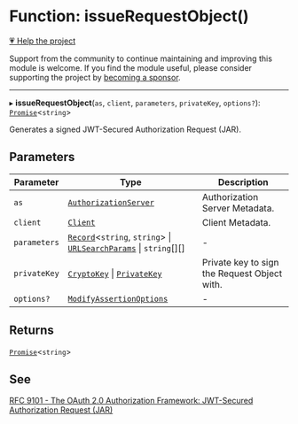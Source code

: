 # Function: issueRequestObject()

[💗 Help the project](https://github.com/sponsors/panva)

Support from the community to continue maintaining and improving this module is welcome. If you find the module useful, please consider supporting the project by [becoming a sponsor](https://github.com/sponsors/panva).

***

▸ **issueRequestObject**(`as`, `client`, `parameters`, `privateKey`, `options?`): [`Promise`](https://developer.mozilla.org/docs/Web/JavaScript/Reference/Global_Objects/Promise)\<`string`\>

Generates a signed JWT-Secured Authorization Request (JAR).

## Parameters

| Parameter | Type | Description |
| ------ | ------ | ------ |
| `as` | [`AuthorizationServer`](../interfaces/AuthorizationServer.md) | Authorization Server Metadata. |
| `client` | [`Client`](../interfaces/Client.md) | Client Metadata. |
| `parameters` | [`Record`](https://www.typescriptlang.org/docs/handbook/utility-types.html#recordkeys-type)\<`string`, `string`\> \| [`URLSearchParams`](https://developer.mozilla.org/docs/Web/API/URLSearchParams) \| `string`[][] | - |
| `privateKey` | [`CryptoKey`](https://developer.mozilla.org/docs/Web/API/CryptoKey) \| [`PrivateKey`](../interfaces/PrivateKey.md) | Private key to sign the Request Object with. |
| `options?` | [`ModifyAssertionOptions`](../interfaces/ModifyAssertionOptions.md) | - |

## Returns

[`Promise`](https://developer.mozilla.org/docs/Web/JavaScript/Reference/Global_Objects/Promise)\<`string`\>

## See

[RFC 9101 - The OAuth 2.0 Authorization Framework: JWT-Secured Authorization Request (JAR)](https://www.rfc-editor.org/rfc/rfc9101.html#name-request-object-2)
